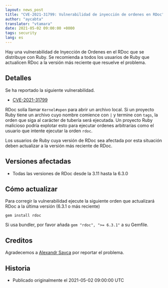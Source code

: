 ```yaml
---
layout: news_post
title: "CVE-2021-31799: Vulnerabilidad de inyección de ordenes en RDoc"
author: "aycabta"
translator: "vtamara"
date: 2021-05-02 09:00:00 +0000
tags: security
lang: es
---
```


Hay una vulnerabilidad de Inyección de Ordenes en el RDoc que se
distribuye con Ruby.
Se recomienda a todos los usuarios de Ruby que actualicen RDoc a
la versión más reciente que resuelve el problema.

## Detalles

Se ha reportado la siguiente vulnerabilidad.

* [CVE-2021-31799](https://www.cve.org/CVERecord?id=CVE-2021-31799)

RDoc solía llamar `Kernel#open` para abrir un archivo local.
Si un proyecto Ruby tiene un archivo cuyo nombre comience con `|`
y termine con `tags`, la orden que siga al carácter de tubería
será ejecutada.
Un proyecto Ruby malicioso podría explotar esto para ejecutar
ordenes arbitrarías como el usuario que intente ejecutar la orden
`rdoc`.

Los usuarios de Ruby cuya versión de RDoc sea afectada por esta
situación deben actualizar a la versión más reciente de RDoc.

## Versiones afectadas

* Todas las versiones de RDoc desde la 3.11 hasta la 6.3.0

## Cómo actualizar

Para corregir la vulnerabilidad ejecute la siguiente orden que
actualizará RDoc a la última versión (6.3.1 o más reciente)

```
gem install rdoc
```

Si usa bundler, por favor añada `gem "rdoc", ">= 6.3.1"` a su Gemfile.

## Creditos

Agradecemos a [Alexandr Savca](https://hackerone.com/sighook)
por reportar el problema.

## Historia

* Publicado originalmente el 2021-05-02 09:00:00 UTC
